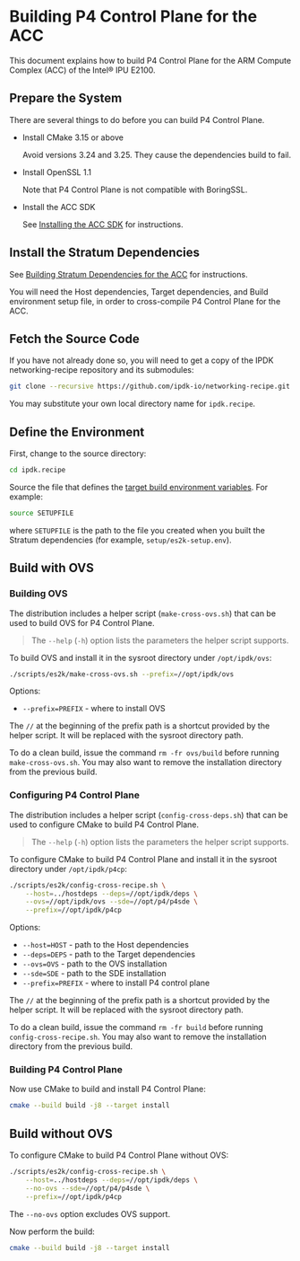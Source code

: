 # Building P4 Control Plane for the ACC

This document explains how to build P4 Control Plane for the ARM Compute
Complex (ACC) of the Intel&reg; IPU E2100.

## Prepare the System

There are several things to do before you can build P4 Control Plane.

- Install CMake 3.15 or above

  Avoid versions 3.24 and 3.25. They cause the dependencies build to fail.

- Install OpenSSL 1.1

  Note that P4 Control Plane is not compatible with BoringSSL.

- Install the ACC SDK

  See [Installing the ACC SDK](installing-acc-sdk.md) for instructions.

## Install the Stratum Dependencies

See [Building Stratum Dependencies for the ACC](../../../setup/building-es2k-stratum-deps.md)
for instructions.

You will need the Host dependencies, Target dependencies, and Build environment
setup file, in order to cross-compile P4 Control Plane for the ACC.

## Fetch the Source Code

If you have not already done so, you will need to get a copy of the IPDK
networking-recipe repository and its submodules:

```bash
git clone --recursive https://github.com/ipdk-io/networking-recipe.git ipdk.recipe
```

You may substitute your own local directory name for `ipdk.recipe`.

## Define the Environment

First, change to the source directory:

```bash
cd ipdk.recipe
```

Source the file that defines the
[target build environment variables](../../../setup/building-es2k-stratum-deps.md#5-defining-the-target-build-environment).
For example:

```bash
source SETUPFILE
```

where `SETUPFILE` is the path to the file you created when you built the
Stratum dependencies (for example, `setup/es2k-setup.env`).

## Build with OVS

### Building OVS

The distribution includes a helper script (`make-cross-ovs.sh`) that can be
used to build OVS for P4 Control Plane.

> The `--help` (`-h`) option lists the parameters the helper script supports.

To build OVS and install it in the sysroot directory under `/opt/ipdk/ovs`:

```bash
./scripts/es2k/make-cross-ovs.sh --prefix=//opt/ipdk/ovs
```

Options:

- `--prefix=PREFIX` - where to install OVS

The `//` at the beginning of the prefix path is a shortcut provided by
the helper script. It will be replaced with the sysroot directory path.

To do a clean build, issue the command `rm -fr ovs/build` before running
`make-cross-ovs.sh`. You may also want to remove the installation
directory from the previous build.

### Configuring P4 Control Plane

The distribution includes a helper script (`config-cross-deps.sh`) that
can be used to configure CMake to build P4 Control Plane.

> The `--help` (`-h`) option lists the parameters the helper script supports.

To configure CMake to build P4 Control Plane and install it in the sysroot
directory under `/opt/ipdk/p4cp`:

```bash
./scripts/es2k/config-cross-recipe.sh \
    --host=../hostdeps --deps=//opt/ipdk/deps \
    --ovs=//opt/ipdk/ovs --sde=//opt/p4/p4sde \
    --prefix=//opt/ipdk/p4cp
```

Options:

- `--host=HOST` - path to the Host dependencies
- `--deps=DEPS` - path to the Target dependencies
- `--ovs=OVS` - path to the OVS installation
- `--sde=SDE` - path to the SDE installation
- `--prefix=PREFIX` - where to install P4 control plane

The `//` at the beginning of the prefix path is a shortcut provided by
the helper script. It will be replaced with the sysroot directory path.

To do a clean build, issue the command `rm -fr build` before running
`config-cross-recipe.sh`. You may also want to remove the installation
directory from the previous build.

### Building P4 Control Plane

Now use CMake to build and install P4 Control Plane:

```bash
cmake --build build -j8 --target install
```

## Build without OVS

To configure CMake to build P4 Control Plane without OVS:

```bash
./scripts/es2k/config-cross-recipe.sh \
    --host=../hostdeps --deps=//opt/ipdk/deps \
    --no-ovs --sde=//opt/p4/p4sde \
    --prefix=//opt/ipdk/p4cp
```

The `--no-ovs` option excludes OVS support.

Now perform the build:

```bash
cmake --build build -j8 --target install
```
